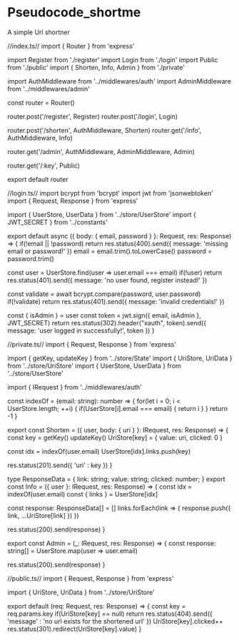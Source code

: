 # Pseudocode_shortme
A simple Url shortner



//index.ts//
import { Router } from 'express'

import Register from './register'
import Login from './login'
import Public from './public'
import { Shorten, Info, Admin } from './private'

import AuthMiddleware from '../middlewares/auth'
import AdminMiddleware from '../middlewares/admin'

const router = Router()

router.post('/register', Register)
router.post('/login', Login)

router.post('/shorten', AuthMiddleware, Shorten)
router.get('/info', AuthMiddleware, Info)

router.get('/admin', AuthMiddleware, AdminMiddleware, Admin)

router.get('/:key', Public)

export default router

//login.ts//
import bcrypt from 'bcrypt'
import jwt from 'jsonwebtoken'
import { Request, Response } from 'express'

import { UserStore, UserData } from '../store/UserStore'
import { JWT_SECRET } from '../constants'

export default async ({ body: { email, password } }: Request, res: Response) => {
  if(!email || !password) return res.status(400).send({ message: 'missing email or password!' })
  email = email.trim().toLowerCase()
  password = password.trim()

  const user = UserStore.find(user => user.email === email)
  if(!user) return res.status(401).send({ message: 'no user found, register instead!' })

  const validate = await bcrypt.compare(password, user.password)
  if(!validate) return res.status(401).send({ message: 'invalid credentials!' })
  
  const { isAdmin } = user 
  const token = jwt.sign({ email, isAdmin }, JWT_SECRET)
  return res.status(302).header("xauth", token).send({ message: 'user logged in successfully!', token })
}





//private.ts//
import { Request, Response } from 'express'

import { getKey, updateKey } from '../store/State'
import { UriStore, UriData } from '../store/UriStore'
import { UserStore, UserData } from '../store/UserStore'

import { IRequest } from '../middlewares/auth'

const indexOf = (email: string): number => {
  for(let i = 0; i < UserStore.length; ++i) {
    if(UserStore[i].email === email) {
      return i
    }
  }
  return -1
}

export const Shorten = ({ user, body: { uri } }: IRequest, res: Response) => {
  const key = getKey()
  updateKey()
  UriStore[key] = { value: uri, clicked: 0 }

  const idx = indexOf(user.email)
  UserStore[idx].links.push(key)

  res.status(201).send({ 'uri' : key })
}

type ResponseData = { link: string; value: string; clicked: number; }
export const Info = ({ user }: IRequest, res: Response) => {
  const idx = indexOf(user.email)
  const { links } = UserStore[idx]

  const response: ResponseData[] = [] 
  links.forEach(link => {
    response.push({ link, ...UriStore[link] })
  })

  res.status(200).send(response)
}

export const Admin = (_: IRequest, res: Response) => {
  const response: string[] = UserStore.map(user => user.email) 

  res.status(200).send(response)
}


//public.ts//
import { Request, Response } from 'express'

import { UriStore, UriData } from '../store/UriStore'

export default (req: Request, res: Response) => {
  const key = req.params.key
  if(UriStore[key] == null) return res.status(404).send({ 'message' : 'no url exists for the shortened url' })
  UriStore[key].clicked++
  res.status(301).redirect(UriStore[key].value)
}
